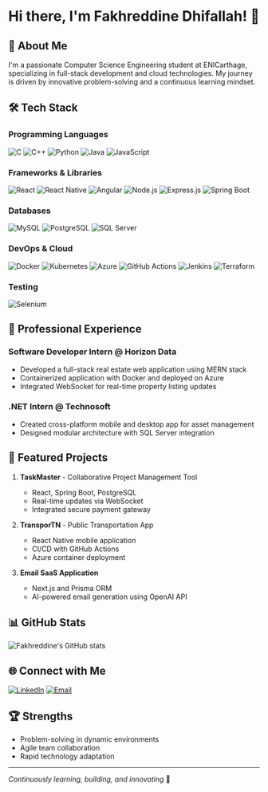 # Hi there, I'm Fakhreddine Dhifallah! 👋

## 🚀 About Me
I'm a passionate Computer Science Engineering student at ENICarthage, specializing in full-stack development and cloud technologies. My journey is driven by innovative problem-solving and a continuous learning mindset.

## 🛠 Tech Stack
### Programming Languages
![C](https://img.shields.io/badge/C-00599C?style=for-the-badge&logo=c&logoColor=white)
![C++](https://img.shields.io/badge/C++-00599C?style=for-the-badge&logo=c%2B%2B&logoColor=white)
![Python](https://img.shields.io/badge/Python-3776AB?style=for-the-badge&logo=python&logoColor=white)
![Java](https://img.shields.io/badge/Java-ED8B00?style=for-the-badge&logo=java&logoColor=white)
![JavaScript](https://img.shields.io/badge/JavaScript-F7DF1E?style=for-the-badge&logo=javascript&logoColor=black)

### Frameworks & Libraries
![React](https://img.shields.io/badge/React-20232A?style=for-the-badge&logo=react&logoColor=61DAFB)
![React Native](https://img.shields.io/badge/React_Native-20232A?style=for-the-badge&logo=react&logoColor=61DAFB)
![Angular](https://img.shields.io/badge/Angular-DD0031?style=for-the-badge&logo=angular&logoColor=white)
![Node.js](https://img.shields.io/badge/Node.js-43853D?style=for-the-badge&logo=node.js&logoColor=white)
![Express.js](https://img.shields.io/badge/Express.js-000000?style=for-the-badge&logo=express&logoColor=white)
![Spring Boot](https://img.shields.io/badge/Spring_Boot-F2F4F9?style=for-the-badge&logo=spring-boot)

### Databases
![MySQL](https://img.shields.io/badge/MySQL-00000F?style=for-the-badge&logo=mysql&logoColor=white)
![PostgreSQL](https://img.shields.io/badge/PostgreSQL-316192?style=for-the-badge&logo=postgresql&logoColor=white)
![SQL Server](https://img.shields.io/badge/Microsoft%20SQL%20Server-CC2927?style=for-the-badge&logo=microsoft%20sql%20server&logoColor=white)

### DevOps & Cloud
![Docker](https://img.shields.io/badge/Docker-2CA5E0?style=for-the-badge&logo=docker&logoColor=white)
![Kubernetes](https://img.shields.io/badge/Kubernetes-326CE5?style=for-the-badge&logo=kubernetes&logoColor=white)
![Azure](https://img.shields.io/badge/Microsoft_Azure-0089D6?style=for-the-badge&logo=microsoft-azure&logoColor=white)
![GitHub Actions](https://img.shields.io/badge/GitHub_Actions-2088FF?style=for-the-badge&logo=github-actions&logoColor=white)
![Jenkins](https://img.shields.io/badge/Jenkins-D24939?style=for-the-badge&logo=jenkins&logoColor=white)
![Terraform](https://img.shields.io/badge/Terraform-7B42BC?style=for-the-badge&logo=terraform&logoColor=white)

### Testing
![Selenium](https://img.shields.io/badge/Selenium-43B02A?style=for-the-badge&logo=selenium&logoColor=white)


## 💼 Professional Experience
### Software Developer Intern @ Horizon Data
- Developed a full-stack real estate web application using MERN stack
- Containerized application with Docker and deployed on Azure
- Integrated WebSocket for real-time property listing updates

### .NET Intern @ Technosoft
- Created cross-platform mobile and desktop app for asset management
- Designed modular architecture with SQL Server integration

## 🌟 Featured Projects
1. **TaskMaster** - Collaborative Project Management Tool
   - React, Spring Boot, PostgreSQL
   - Real-time updates via WebSocket
   - Integrated secure payment gateway

2. **TransporTN** - Public Transportation App
   - React Native mobile application
   - CI/CD with GitHub Actions
   - Azure container deployment

3. **Email SaaS Application**
   - Next.js and Prisma ORM
   - AI-powered email generation using OpenAI API

## 📊 GitHub Stats
![Fakhreddine's GitHub stats](https://github-readme-stats.vercel.app/api?username=FakhreddineDdhifallah&show_icons=true&theme=radical)

## 🌐 Connect with Me
[![LinkedIn](https://img.shields.io/badge/LinkedIn-0077B5?style=for-the-badge&logo=linkedin&logoColor=white)](https://www.linkedin.com/in/yourusername)
[![Email](https://img.shields.io/badge/Email-D14836?style=for-the-badge&logo=gmail&logoColor=white)](mailto:fakhreddine.dhifallah@enicar.ucar.tn)

## 🏆 Strengths
- Problem-solving in dynamic environments
- Agile team collaboration
- Rapid technology adaptation

---
*Continuously learning, building, and innovating* 🚀
